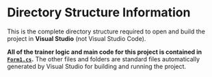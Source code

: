 # **Directory Structure Information**

This is the complete directory structure required to open and build the project in **Visual Studio** (not Visual Studio Code).
 
**All of the trainer logic and main code for this project is contained in [`Form1.cs`](Form1.cs).**
The other files and folders are standard files automatically generated by Visual Studio for building and running the project.
